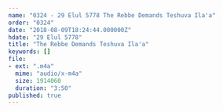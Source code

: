 ```yaml
---
name: "0324 - 29 Elul 5778 The Rebbe Demands Teshuva Ila'a"
order: "0324"
date: "2018-08-09T18:24:44.000000Z"
hdate: "29 Elul 5778"
title: "The Rebbe Demands Teshuva Ila'a"
keywords: []
file:
- ext: ".m4a"
  mime: "audio/x-m4a"
  size: 1914060
  duration: "3:50"
published: true
---
```

